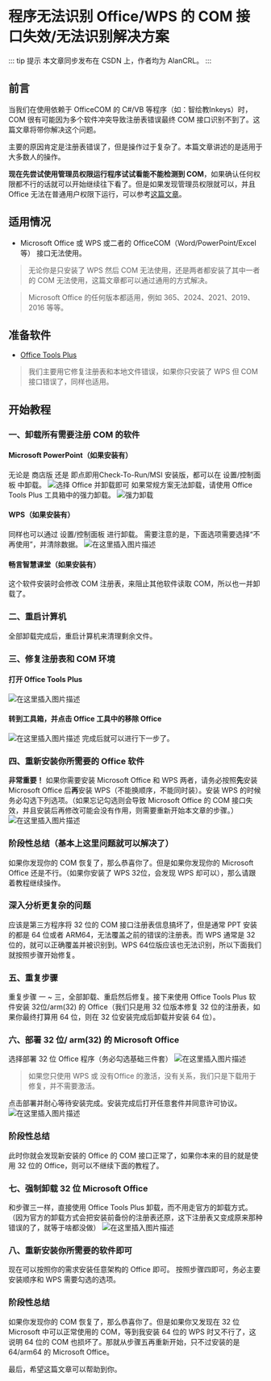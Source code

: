 # 程序无法识别 Office/WPS 的 COM 接口失效/无法识别解决方案

<ArticleMetadata />

::: tip 提示
本文章同步发布在 CSDN 上，作者均为 AlanCRL。
:::

## 前言
当我们在使用依赖于 OfficeCOM 的 C#/VB 等程序（如：智绘教Inkeys）时，COM 很有可能因为多个软件冲突导致注册表错误最终 COM 接口识别不到了。这篇文章将带你解决这个问题。

主要的原因肯定是注册表错误了，但是操作过于复杂了。本篇文章讲述的是适用于大多数人的操作。

**现在先尝试使用管理员权限运行程序试试看能不能检测到 COM**，如果确认任何权限都不行的话就可以开始继续往下看了。但是如果发现管理员权限就可以，并且 Office 无法在普通用户权限下运行，可以参考[这篇文章](/tutorial/ppt-admin)。

## 适用情况
- Microsoft Office	 或 WPS 或二者的 OfficeCOM（Word/PowerPoint/Excel 等） 接口无法使用。
> 无论你是只安装了 WPS 然后 COM 无法使用，还是两者都安装了其中一者的 COM 无法使用，这篇文章都可以通过通用的方式解决。  

> Microsoft Office 的任何版本都适用，例如 365、2024、2021、2019、2016 等等。
## 准备软件
- [Office Tools Plus](https://otp.landian.vip)
> 我们主要用它修复注册表和本地文件错误，如果你只安装了 WPS 但 COM 接口错误了，同样也适用。

## 开始教程
### 一、卸载所有需要**注册** COM 的软件
#### Microsoft PowerPoint（如果安装有）
无论是 商店版 还是 即点即用Check-To-Run/MSI 安装版，都可以在 设置/控制面板 中卸载。
![选择 Office 并卸载即可](/tutorial/ppt-com/1.png)
如果常规方案无法卸载，请使用 Office Tools Plus 工具箱中的强力卸载。
![强力卸载](/tutorial/ppt-com/2.png)
#### WPS（如果安装有）
同样也可以通过 设置/控制面板 进行卸载。
需要注意的是，下面选项需要选择“不再使用”，并清除数据。
![在这里插入图片描述](/tutorial/ppt-com/3.png)
#### 畅言智慧课堂（如果安装有）
这个软件安装时会修改 COM 注册表，来阻止其他软件读取 COM，所以也一并卸载了。

### 二、重启计算机
全部卸载完成后，重启计算机来清理剩余文件。

### 三、修复注册表和 COM 环境
#### 打开 Office Tools Plus
![在这里插入图片描述](/tutorial/ppt-com/4.png)
#### 转到工具箱，并点击 Office 工具中的移除 Office
![在这里插入图片描述](/tutorial/ppt-com/5.png)
完成后就可以进行下一步了。
### 四、重新安装你所需要的 Office 软件
**非常重要！** 如果你需要安装 Microsoft Office 和 WPS 两者，请务必按照**先**安装 Microsoft Office 后**再**安装 WPS（不能换顺序，不能同时装）。安装 WPS 的时候务必勾选下列选项。（如果忘记勾选则会导致 Microsoft Office 的 COM 接口失效，并且安装后再修改可能会没有作用，则需要重新开始本文章的步骤。）
![在这里插入图片描述](/tutorial/ppt-com/6.png)


### 阶段性总结（基本上这里问题就可以解决了）
如果你发现你的 COM 恢复了，那么恭喜你了。但是如果你发现你的 Microsoft Office 还是不行。（如果你安装了 WPS 32位，会发现 WPS 却可以），那么请跟着教程继续操作。

### 深入分析更复杂的问题
应该是第三方程序将 32 位的 COM 接口注册表信息搞坏了，但是通常 PPT 安装的都是 64 位或者 ARM64，无法覆盖之前的错误的注册表。而 WPS 通常是 32 位的，就可以正确覆盖并被识别到。WPS 64位版应该也无法识别，所以下面我们就按照步骤开始修复。

### 五、重复步骤
重复步骤 一 ~ 三，全部卸载、重启然后修复。接下来使用 Office Tools Plus 软件安装 32位/arm(32) 的 Office（我们只是用 32 位版本修复 32 位的注册表，如果你最终打算用 64 位，则在 32 位安装完成后卸载并安装 64 位）。

### 六、部署 32 位/ arm(32) 的 Microsoft Office
选择部署 32 位 Office 程序（务必勾选基础三件套）
![在这里插入图片描述](/tutorial/ppt-com/7.png)
> 如果您只使用 WPS 或 没有Office 的激活，没有关系，我们只是下载用于修复，并不需要激活。

点击部署并耐心等待安装完成。安装完成后打开任意套件并同意许可协议。
![在这里插入图片描述](/tutorial/ppt-com/8.png)

### 阶段性总结
此时你就会发现新安装的 Office 的 COM 接口正常了，如果你本来的目的就是使用 32 位的 Office，则可以不继续下面的教程了。

### 七、强制卸载 32 位 Microsoft Office
和步骤三一样，直接使用 Office Tools Plus 卸载，而不用走官方的卸载方式。（因为官方的卸载方式会把安装前备份的注册表还原，这下注册表又变成原来那种错误的了，就等于啥都没做）
![在这里插入图片描述](/tutorial/ppt-com/9.png)
### 八、重新安装你所需要的软件即可
现在可以按照你的需求安装任意架构的 Office 即可。
按照步骤四即可，务必主要安装顺序和 WPS 需要勾选的选项。

### 阶段性总结
如果你发现你的 COM 恢复了，那么恭喜你了。但是如果你又发现在 32 位 Microsoft 中可以正常使用的 COM，等到我安装 64 位的 WPS 时又不行了，这说明 64 位的 COM 也损坏了。那就从步骤五再重新开始，只不过安装的是 64/arm64 的 Microsoft Office。

最后，希望这篇文章可以帮助到你。
